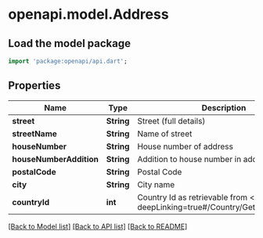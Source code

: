 # openapi.model.Address

## Load the model package
```dart
import 'package:openapi/api.dart';
```

## Properties
Name | Type | Description | Notes
------------ | ------------- | ------------- | -------------
**street** | **String** | Street (full details) | [optional] 
**streetName** | **String** | Name of street | [optional] 
**houseNumber** | **String** | House number of address | [optional] 
**houseNumberAddition** | **String** | Addition to house number in address | [optional] 
**postalCode** | **String** | Postal Code | [optional] 
**city** | **String** | City name | [optional] 
**countryId** | **int** | Country Id as retrievable from <a href=\"?deepLinking=true#/Country/Get\">/api/Country</a> | [optional] 

[[Back to Model list]](../README.md#documentation-for-models) [[Back to API list]](../README.md#documentation-for-api-endpoints) [[Back to README]](../README.md)


